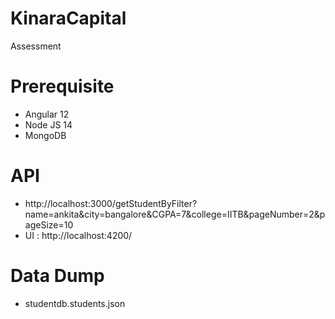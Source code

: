 # KinaraCapital
Assessment

# Prerequisite
- Angular 12
- Node JS 14
- MongoDB

# API
-  http://localhost:3000/getStudentByFilter?name=ankita&city=bangalore&CGPA=7&college=IITB&pageNumber=2&pageSize=10
-  UI : http://localhost:4200/

# Data Dump
- studentdb.students.json

